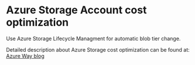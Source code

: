 # Azure Storage Account cost optimization
Use Azure Storage Lifecycle Managment for automatic blob tier change. 

Detailed description about Azure Storage cost optimization can be found at: [Azure Way blog](https://azureway.cloud/rest-api-on-apim-with-azure-sql-keyvault-and-container-registry-using-private-endpoints-by-terraform/)